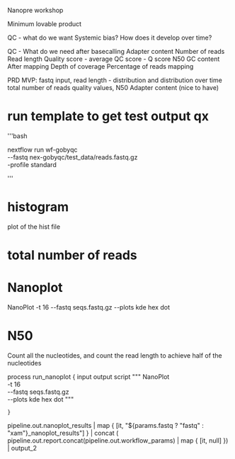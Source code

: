 
Nanopre workshop

Minimum lovable product


QC - what do we want
Systemic bias? How does it develop over time?

QC - What do we need after basecalling
Adapter content
Number of reads
Read length
Quality score - average QC score - Q score N50
GC content
After mapping
Depth of coverage 
Percentage of reads mapping

PRD
MVP: fastq input, 
read length - distribution and distribution over time
total number of reads
quality values, N50
Adapter content (nice to have)


# run template to get test output qx
'''bash

nextflow run wf-gobyqc \
--fastq nex-gobyqc/test_data/reads.fastq.gz \
-profile standard

'''
# histogram
plot of the hist file
# total number of reads


# Nanoplot
NanoPlot -t 16 --fastq seqs.fastq.gz --plots kde hex dot



# N50
Count all the nucleotides, and count the read length to achieve half of the nucleotides

process run_nanoplot {
    input
    output
    script
    """
        NanoPlot \
        -t 16 \
        --fastq seqs.fastq.gz \
        --plots kde hex dot
        """

    }

 pipeline.out.nanoplot_results
        | map { [it, "${params.fastq ? "fastq" : "xam"}_nanoplot_results"] }
        | concat (
            pipeline.out.report.concat(pipeline.out.workflow_params)
                | map { [it, null] })
        | output_2
